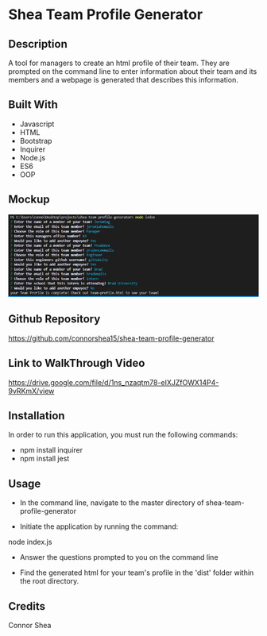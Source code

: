 # Shea Team Profile Generator

## Description 

A tool for managers to create an html profile of their team. They are prompted on the command line to enter information about their team and its members and a webpage is generated that describes this information. 


## Built With
* Javascript
* HTML
* Bootstrap
* Inquirer
* Node.js
* ES6
* OOP

## Mockup
![](/src/mockup.JPG)

## Github Repository
https://github.com/connorshea15/shea-team-profile-generator

## Link to WalkThrough Video

https://drive.google.com/file/d/1ns_nzaqtm78-eIXJZfOWX14P4-9vRKmX/view

## Installation

In order to run this application, you must run the following commands:

* npm install inquirer
* npm install jest

## Usage 

* In the command line, navigate to the master directory of shea-team-profile-generator 

* Initiate the application by running the command:

node index.js

* Answer the questions prompted to you on the command line

* Find the generated html for your team's profile in the 'dist' folder within the root directory. 


## Credits

Connor Shea
